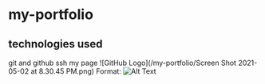 # my-portfolio

## technologies used
git and github ssh
my page
![GitHub Logo](/my-portfolio/Screen Shot 2021-05-02 at 8.30.45 PM.png)
Format: ![Alt Text](url)
